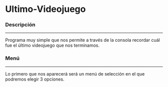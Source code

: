 <h1> Ultimo-Videojuego </h1>
<h3> Descripción </h3> <hr>
Programa muy simple que nos permite a través de la consola recordar cuál fue el último videojuego que nos terminamos.

<h3> Menú </h3> <hr>
Lo primero que nos aparecerá será un menú de selección en el que podremos elegir 3 opciones.




